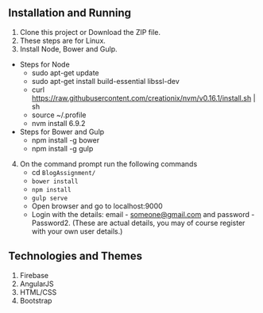 ## Installation and Running
1. Clone this project or Download the ZIP file.
2. These steps are for Linux.
3. Install Node, Bower and Gulp.
- Steps for Node
	- sudo apt-get update
	- sudo apt-get install build-essential libssl-dev
	- curl https://raw.githubusercontent.com/creationix/nvm/v0.16.1/install.sh | sh		
	- source ~/.profile
	- nvm install 6.9.2
- Steps for Bower and Gulp
	- npm install -g bower
	- npm install -g gulp
4. On the command prompt run the following commands
	- cd `BlogAssignment/`
	- `bower install`
	- `npm install`
	- `gulp serve`
	- Open browser and go to localhost:9000
	- Login with the details: email - someone@gmail.com and password - Password2. (These are actual details, you may of course register with your own user details.)

## Technologies and Themes
1. Firebase
2. AngularJS
3. HTML/CSS
4. Bootstrap